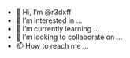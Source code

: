 - 👋 Hi, I’m @r3dxff
- 👀 I’m interested in ...
- 🌱 I’m currently learning ...
- 💞️ I’m looking to collaborate on ...
- 📫 How to reach me ...

<!---
r3dxff/r3dxff is a ✨ special ✨ repository because its `README.md` (this file) appears on your GitHub profile.
You can click the Preview link to take a look at your changes.
--->
